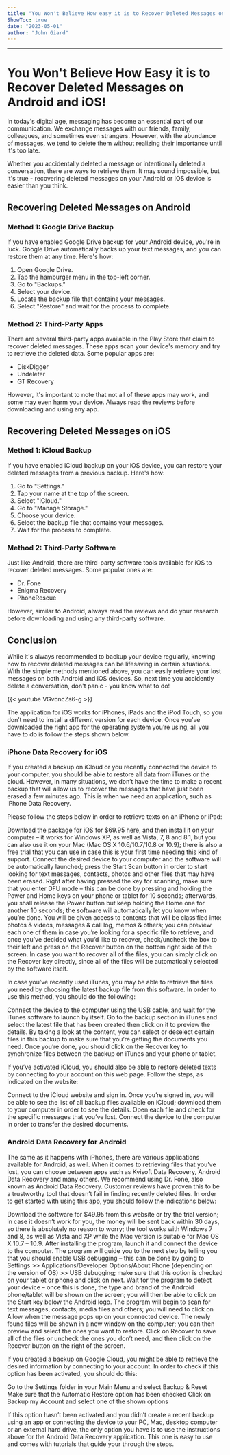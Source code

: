 ```yaml
---
title: "You Won't Believe How easy it is to Recover Deleted Messages on Android and iOS!"
ShowToc: true 
date: "2023-05-01"
author: "John Giard"
---
```

*****
# You Won't Believe How Easy it is to Recover Deleted Messages on Android and iOS!

In today's digital age, messaging has become an essential part of our communication. We exchange messages with our friends, family, colleagues, and sometimes even strangers. However, with the abundance of messages, we tend to delete them without realizing their importance until it's too late. 

Whether you accidentally deleted a message or intentionally deleted a conversation, there are ways to retrieve them. It may sound impossible, but it's true - recovering deleted messages on your Android or iOS device is easier than you think.

## Recovering Deleted Messages on Android

### Method 1: Google Drive Backup

If you have enabled Google Drive backup for your Android device, you're in luck. Google Drive automatically backs up your text messages, and you can restore them at any time. Here's how:

1. Open Google Drive.
2. Tap the hamburger menu in the top-left corner.
3. Go to "Backups."
4. Select your device.
5. Locate the backup file that contains your messages.
6. Select "Restore" and wait for the process to complete.

### Method 2: Third-Party Apps

There are several third-party apps available in the Play Store that claim to recover deleted messages. These apps scan your device's memory and try to retrieve the deleted data. Some popular apps are:

- DiskDigger
- Undeleter
- GT Recovery

However, it's important to note that not all of these apps may work, and some may even harm your device. Always read the reviews before downloading and using any app.

## Recovering Deleted Messages on iOS

### Method 1: iCloud Backup

If you have enabled iCloud backup on your iOS device, you can restore your deleted messages from a previous backup. Here's how:

1. Go to "Settings."
2. Tap your name at the top of the screen.
3. Select "iCloud."
4. Go to "Manage Storage."
5. Choose your device.
6. Select the backup file that contains your messages.
7. Wait for the process to complete.

### Method 2: Third-Party Software

Just like Android, there are third-party software tools available for iOS to recover deleted messages. Some popular ones are:

- Dr. Fone
- Enigma Recovery
- PhoneRescue

However, similar to Android, always read the reviews and do your research before downloading and using any third-party software.

## Conclusion

While it's always recommended to backup your device regularly, knowing how to recover deleted messages can be lifesaving in certain situations. With the simple methods mentioned above, you can easily retrieve your lost messages on both Android and iOS devices. So, next time you accidently delete a conversation, don't panic - you know what to do!

{{< youtube VGvcncZs6-g >}} 



The application for iOS works for iPhones, iPads and the iPod Touch, so you don’t need to install a different version for each device. Once you’ve downloaded the right app for the operating system you’re using, all you have to do is follow the steps shown below.


 
### iPhone Data Recovery for iOS


If you created a backup on iCloud or you recently connected the device to your computer, you should be able to restore all data from iTunes or the cloud. However, in many situations, we don’t have the time to make a recent backup that will allow us to recover the messages that have just been erased a few minutes ago. This is when we need an application, such as iPhone Data Recovery.

Please follow the steps below in order to retrieve texts on an iPhone or iPad:

 

Download the package for iOS for $69.95 here, and then install it on your computer – it works for Windows XP, as well as Vista, 7, 8 and 8.1, but you can also use it on your Mac (Mac OS X 10.6/10.7/10.8 or 10.9); there is also a free trial that you can use in case this is your first time needing this kind of support.
Connect the desired device to your computer and the software will be automatically launched; press the Start Scan button in order to start looking for text messages, contacts, photos and other files that may have been erased.
Right after having pressed the key for scanning, make sure that you enter DFU mode – this can be done by pressing and holding the Power and Home keys on your phone or tablet for 10 seconds; afterwards, you shall release the Power button but keep holding the Home one for another 10 seconds; the software will automatically let you know when you’re done.
You will be given access to contents that will be classified into: photos & videos, messages & call log, memos & others; you can preview each one of them in case you’re looking for a specific file to retrieve, and once you’ve decided what you’d like to recover, check/uncheck the box to their left and press on the Recover button on the bottom right side of the screen.
In case you want to recover all of the files, you can simply click on the Recover key directly, since all of the files will be automatically selected by the software itself.




In case you’ve recently used iTunes, you may be able to retrieve the files you need by choosing the latest backup file from this software. In order to use this method, you should do the following:

 

Connect the device to the computer using the USB cable, and wait for the iTunes software to launch by itself.
Go to the backup section in iTunes and select the latest file that has been created then click on it to preview the details.
By taking a look at the content, you can select or deselect certain files in this backup to make sure that you’re getting the documents you need.
Once you’re done, you should click on the Recover key to synchronize files between the backup on iTunes and your phone or tablet.



If you’ve activated iCloud, you should also be able to restore deleted texts by connecting to your account on this web page. Follow the steps, as indicated on the website:

 

Connect to the iCloud website and sign in.
Once you’re signed in, you will be able to see the list of all backup files available on iCloud; download them to your computer in order to see the details.
Open each file and check for the specific messages that you’ve lost.
Connect the device to the computer in order to transfer the desired documents.

 
### Android Data Recovery for Android



The same as it happens with iPhones, there are various applications available for Android, as well. When it comes to retrieving files that you’ve lost, you can choose between apps such as Kvisoft Data Recovery, Android Data Recovery and many others.
We recommend using Dr. Fone, also known as Android Data Recovery. Customer reviews have proven this to be a trustworthy tool that doesn’t fail in finding recently deleted files. In order to get started with using this app, you should follow the indications below:

 

Download the software for $49.95 from this website or try the trial version; in case it doesn’t work for you, the money will be sent back within 30 days, so there is absolutely no reason to worry; the tool works with Windows 7 and 8, as well as Vista and XP while the Mac version is suitable for Mac OS X 10.7 – 10.9.
After installing the program, launch it and connect the device to the computer.
The program will guide you to the next step by telling you that you should enable USB debugging – this can be done by going to Settings >> Applications/Developer Options/About Phone (depending on the version of OS) >> USB debugging; make sure that this option is checked on your tablet or phone and click on next.
Wait for the program to detect your device – once this is done, the type and brand of the Android phone/tablet will be shown on the screen; you will then be able to click on the Start key below the Android logo.
The program will begin to scan for text messages, contacts, media files and others; you will need to click on Allow when the message pops up on your connected device.
The newly found files will be shown in a new window on the computer; you can then preview and select the ones you want to restore.
Click on Recover to save all of the files or uncheck the ones you don’t need, and then click on the Recover button on the right of the screen.




If you created a backup on Google Cloud, you might be able to retrieve the desired information by connecting to your account. In order to check if this option has been activated, you should do this:

 

Go to the Settings folder in your Main Menu and select Backup & Reset
Make sure that the Automatic Restore option has been checked
Click on Backup my Account and select one of the shown options



If this option hasn’t been activated and you didn’t create a recent backup using an app or connecting the device to your PC, Mac, desktop computer or an external hard drive, the only option you have is to use the instructions above for the Android Data Recovery application. This one is easy to use and comes with tutorials that guide your through the steps.





